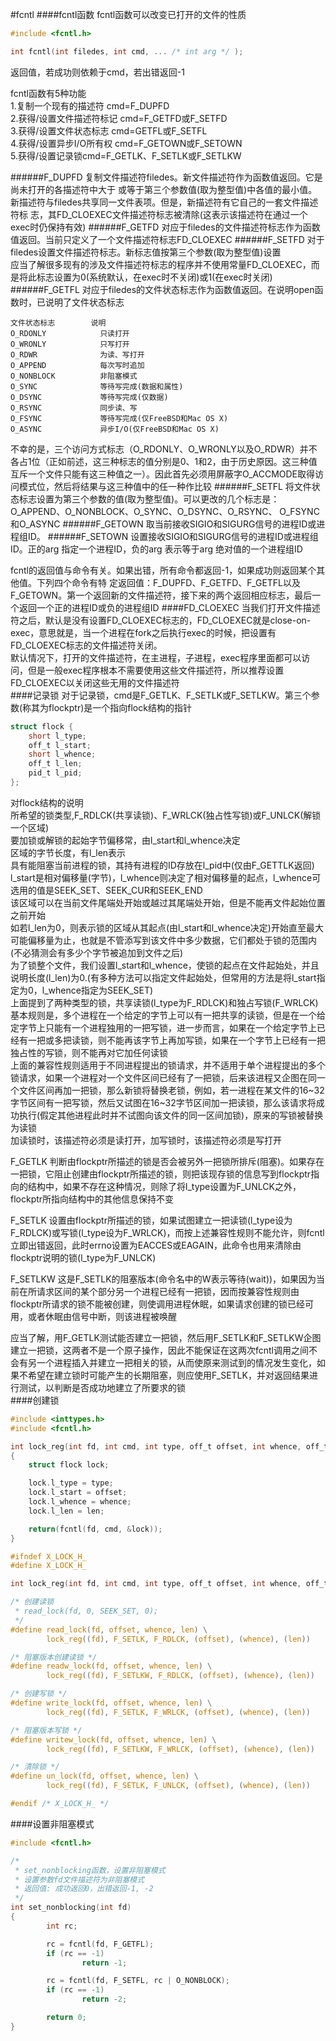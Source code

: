 #fcntl
####fcntl函数
fcntl函数可以改变已打开的文件的性质
```c
#include <fcntl.h>

int fcntl(int filedes, int cmd, ... /* int arg */ );
```
返回值，若成功则依赖于cmd，若出错返回-1          

fcntl函数有5种功能         
1.复制一个现有的描述符 cmd=F_DUPFD      
2.获得/设置文件描述符标记 cmd=F_GETFD或F_SETFD        
3.获得/设置文件状态标志 cmd=GETFL或F_SETFL         
4.获得/设置异步I/O所有权 cmd=F_GETOWN或F_SETOWN        
5.获得/设置记录锁cmd=F_GETLK、F_SETLK或F_SETLKW       

######F_DUPFD
复制文件描述符filedes。新文件描述符作为函数值返回。它是尚未打开的各描述符中大于 或等于第三个参数值(取为整型值)中各值的最小值。新描述符与filedes共享同一文件表项。但是，新描述符有它自己的一套文件描述符标 志，其FD_CLOEXEC文件描述符标志被清除(这表示该描述符在通过一个exec时仍保持有效)
######F_GETFD
对应于filedes的文件描述符标志作为函数值返回。当前只定义了一个文件描述符标志FD_CLOEXEC
######F_SETFD
对于filedes设置文件描述符标志。新标志值按第三个参数(取为整型值)设置        
应当了解很多现有的涉及文件描述符标志的程序并不使用常量FD_CLOEXEC，而是将此标志设置为0(系统默认，在exec时不关闭)或1(在exec时关闭)
######F_GETFL
对应于filedes的文件状态标志作为函数值返回。在说明open函数时，已说明了文件状态标志
```text
文件状态标志        说明
O_RDONLY            只读打开
O_WRONLY            只写打开
O_RDWR              为读、写打开
O_APPEND            每次写时追加
O_NONBLOCK          非阻塞模式
O_SYNC              等待写完成(数据和属性)
O_DSYNC             等待写完成(仅数据)
O_RSYNC             同步读、写
O_FSYNC             等待写完成(仅FreeBSD和Mac OS X)
O_ASYNC             异步I/O(仅FreeBSD和Mac OS X)
```
不幸的是，三个访问方式标志（O_RDONLY、O_WRONLY以及O_RDWR）并不各占1位（正如前述，这三种标志的值分别是0、1和2，由于历史原因。这三种值互斥一个文件只能有这三种值之一）。因此首先必须用屏蔽字O_ACCMODE取得访问模式位，然后将结果与这三种值中的任一种作比较
######F_SETFL
将文件状态标志设置为第三个参数的值(取为整型值)。可以更改的几个标志是：O_APPEND、O_NONBLOCK、O_SYNC、O_DSYNC、O_RSYNC、 O_FSYNC和O_ASYNC
######F_GETOWN
取当前接收SIGIO和SIGURG信号的进程ID或进程组ID。
######F_SETOWN
设置接收SIGIO和SIGURG信号的进程ID或进程组ID。正的arg 指定一个进程ID，负的arg 表示等于arg 绝对值的一个进程组ID

fcntl的返回值与命令有关。如果出错，所有命令都返回-1，如果成功则返回某个其他值。下列四个命令有特 定返回值：F_DUPFD、F_GETFD、F_GETFL以及F_GETOWN。第一个返回新的文件描述符，接下来的两个返回相应标志，最后一个返回一个正的进程ID或负的进程组ID
####FD_CLOEXEC
当我们打开文件描述符之后，默认是没有设置FD_CLOEXEC标志的，FD_CLOEXEC就是close-on-exec，意思就是，当一个进程在fork之后执行exec的时候，把设置有FD_CLOEXEC标志的文件描述符关闭。       
默认情况下，打开的文件描述符，在主进程，子进程，exec程序里面都可以访问，但是一般exec程序根本不需要使用这些文件描述符，所以推荐设置FD_CLOEXEC以关闭这些无用的文件描述符        
####记录锁
对于记录锁，cmd是F_GETLK、F_SETLK或F_SETLKW。第三个参数(称其为flockptr)是一个指向flock结构的指针       
```c
struct flock {
	short l_type;
	off_t l_start;
	short l_whence;
	off_t l_len;
	pid_t l_pid;
};
```
对flock结构的说明        
所希望的锁类型,F_RDLCK(共享读锁)、F_WRLCK(独占性写锁)或F_UNLCK(解锁一个区域)        
要加锁或解锁的起始字节偏移常，由l_start和l_whence决定           
区域的字节长度，有l_len表示       
具有能阻塞当前进程的锁，其持有进程的ID存放在l_pid中(仅由F_GETTLK返回)         
l_start是相对偏移量(字节)，l_whence则决定了相对偏移量的起点，l_whence可选用的值是SEEK_SET、SEEK_CUR和SEEK_END         
该区域可以在当前文件尾端处开始或越过其尾端处开始，但是不能再文件起始位置之前开始          
如若l_len为0，则表示锁的区域从其起点(由l_start和l_whence决定)开始直至最大可能偏移量为止，也就是不管添写到该文件中多少数据，它们都处于锁的范围内(不必猜测会有多少个字节被追加到文件之后)         
为了锁整个文件，我们设置l_start和l_whence，使锁的起点在文件起始处，并且说明长度(l_len)为0.(有多种方法可以指定文件起始处，但常用的方法是将l_start指定为0，l_whence指定为SEEK_SET)              
上面提到了两种类型的锁，共享读锁(l_type为F_RDLCK)和独占写锁(F_WRLCK)           
基本规则是，多个进程在一个给定的字节上可以有一把共享的读锁，但是在一个给定字节上只能有一个进程独用的一把写锁，进一步而言，如果在一个给定字节上已经有一把或多把读锁，则不能再该字节上再加写锁，如果在一个字节上已经有一把独占性的写锁，则不能再对它加任何读锁           
上面的兼容性规则适用于不同进程提出的锁请求，并不适用于单个进程提出的多个锁请求，如果一个进程对一个文件区间已经有了一把锁，后来该进程又企图在同一个文件区间再加一把锁，那么新锁将替换老锁，例如，若一进程在某文件的16~32字节区间有一把写锁，然后又试图在16~32字节区间加一把读锁，那么该请求将成功执行(假定其他进程此时并不试图向该文件的同一区间加锁)，原来的写锁被替换为读锁         
加读锁时，该描述符必须是读打开，加写锁时，该描述符必须是写打开         

F_GETLK   判断由flockptr所描述的锁是否会被另外一把锁所排斥(阻塞)。如果存在一把锁，它阻止创建由flockptr所描述的锁，则把该现存锁的信息写到flockptr指向的结构中，如果不存在这种情况，则除了将l_type设置为F_UNLCK之外，flockptr所指向结构中的其他信息保持不变         

F_SETLK   设置由flockptr所描述的锁，如果试图建立一把读锁(l_type设为F_RDLCK)或写锁(l_type设为F_WRLCK)，而按上述兼容性规则不能允许，则fcntl立即出错返回，此时errno设置为EACCES或EAGAIN，此命令也用来清除由flockptr说明的锁(l_type为F_UNLCK)                     

F_SETLKW  这是F_SETLK的阻塞版本(命令名中的W表示等待(wait))，如果因为当前在所请求区间的某个部分另一个进程已经有一把锁，因而按兼容性规则由flockptr所请求的锁不能被创建，则使调用进程休眠，如果请求创建的锁已经可用，或者休眠由信号中断，则该进程被唤醒           

应当了解，用F_GETLK测试能否建立一把锁，然后用F_SETLK和F_SETLKW企图建立一把锁，这两者不是一个原子操作，因此不能保证在这两次fcntl调用之间不会有另一个进程插入并建立一把相关的锁，从而使原来测试到的情况发生变化，如果不希望在建立锁时可能产生的长期阻塞，则应使用F_SETLK，并对返回结果进行测试，以判断是否成功地建立了所要求的锁         
####创建锁
```c
#include <inttypes.h>
#include <fcntl.h>

int lock_reg(int fd, int cmd, int type, off_t offset, int whence, off_t len)
{
	struct flock lock;

	lock.l_type = type;
	lock.l_start = offset;
	lock.l_whence = whence;
	lock.l_len = len;

	return(fcntl(fd, cmd, &lock));
}
```
```c
#ifndef X_LOCK_H_
#define X_LOCK_H_

int lock_reg(int fd, int cmd, int type, off_t offset, int whence, off_t len);

/* 创建读锁
 * read_lock(fd, 0, SEEK_SET, 0);
 */
#define read_lock(fd, offset, whence, len) \
		lock_reg((fd), F_SETLK, F_RDLCK, (offset), (whence), (len))

/* 阻塞版本创建读锁 */
#define readw_lock(fd, offset, whence, len) \
		lock_reg((fd), F_SETLKW, F_RDLCK, (offset), (whence), (len))

/* 创建写锁 */
#define write_lock(fd, offset, whence, len) \
		lock_reg((fd), F_SETLK, F_WRLCK, (offset), (whence), (len))

/* 阻塞版本写锁 */
#define writew_lock(fd, offset, whence, len) \
		lock_reg((fd), F_SETLKW, F_WRLCK, (offset), (whence), (len))

/* 清除锁 */
#define un_lock(fd, offset, whence, len) \
		lock_reg((fd), F_SETLK, F_UNLCK, (offset), (whence), (len))

#endif /* X_LOCK_H_ */
```
####设置非阻塞模式
```c
#include <fcntl.h>

/*
 * set_nonblocking函数，设置非阻塞模式
 * 设置参数fd文件描述符为非阻塞模式
 * 返回值: 成功返回0，出错返回-1, -2
 */
int set_nonblocking(int fd)
{
        int rc;

        rc = fcntl(fd, F_GETFL);
        if (rc == -1)
                return -1;

        rc = fcntl(fd, F_SETFL, rc | O_NONBLOCK);
        if (rc == -1)
                return -2;

        return 0;
}
```
